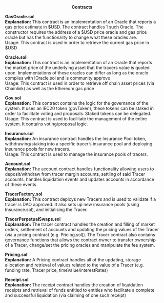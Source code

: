 **<center>Contracts</center>**




**GasOracle.sol**  
**Explanation:** This contract is an implementation of an Oracle that reports a gas price estimate in $USD. The contract handles 1 such Oracle. The constructor requires the address of a $USD price oracle and gas price oracle but has the functionality to change what these oracles are.       
Usage: This contract is used in order to retrieve the current gas price in $USD

**Oracle.sol**  
**Explanation:** This contract is an implementation of an Oracle that reports the market price of the underlying asset that the tracers value is quoted upon. Implementations of these oracles can differ as long as the oracle complies with IOracle.sol and is community approve      
Usage: This contract is used in order to retrieve off chain asset prices (via Chainlink) as well as the Ethereum gas price

**Gov.sol**  
**Explanation:** This contract contains the logic for the governance of the system. It uses an IEC20 token (govToken), these tokens can be staked in order to facilitate voting and proposals. Staked tokens can be delegated.   
Usage: This contract is used to facilitate the management of the entire system. It contains voting/proposal logic. 

**Insurance.sol**     
**Explanation:** An insurance contract handles the Insurance Pool token, withdrawing/staking into a specific tracer’s insurance pool and deploying insurance pools for new tracers.  
Usage: This contract is used to manage the insurance pools of tracers. 

**Account.sol**   
**Explanation:** The account contract handles functionality allowing users to deposit/withdraw from tracer margin accounts, settling of said Tracer accounts, handles liquidation events and updates accounts in accordance of these events.  

**TracerFactory.sol**   
**Explanation:** This contract deploys new Tracers and is used to validate if a tracer is DAO approved. It also sets up new insurance pools (using Insurance.sol), and initialising the Tracer.

**TracerPerpetualSwaps.sol**   
**Explanation:** The tracer contract handles the creation and filling of market orders, settlement of accounts and updating the pricing values of the Tracer (via a pricing contract (e.g. Pricing.sol)). 
The Tracer contract also contains governance functions that allows the contract owner to transfer ownership of a Tracer, change/set the pricing oracles and manipulate the fee system.


**Pricing.sol**  
**Explanation:** A Pricing contract handles all of the updating, storage allocation and retrieval of values related to the value of a Tracer (e.g. funding rate, Tracer price, timeValue/interestRates)  

**Receipt.sol**   
**Explanation:** The receipt contract handles the creation of liquidation receipts and retrieval  of funds entitled to entities who facilitate a complete and successful liquidation (via claiming of one such receipt)   




























    
